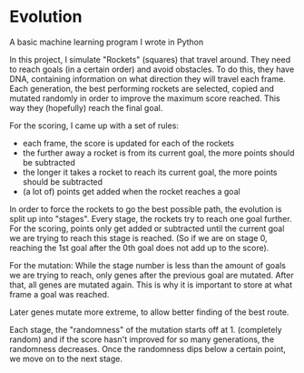 # Evolution
A basic machine learning program I wrote in Python

In this project, I simulate "Rockets" (squares) that travel around. They need to reach goals (in a certain order) and avoid obstacles. To do this, they have DNA, containing information on what direction they will travel each frame. Each generation, the best performing rockets are selected, copied and mutated randomly in order to improve the maximum score reached. This way they (hopefully) reach the final goal. 

For the scoring, I came up with a set of rules:
  - each frame, the score is updated for each of the rockets
  - the further away a rocket is from its current goal, the more points should be subtracted
  - the longer it takes a rocket to reach its current goal, the more points should be subtracted
  - (a lot of) points get added when the rocket reaches a goal
  
In order to force the rockets to go the best possible path, the evolution is split up into "stages". Every stage, the rockets try to reach one goal further. For the scoring, points only get added or subtracted until the current goal we are trying to reach this stage is reached. (So if we are on stage 0, reaching the 1st goal after the 0th goal does not add up to the score).

For the mutation:
While the stage number is less than the amount of goals we are trying to reach, only genes after the previous goal are mutated. After that, all genes are mutated again. This is why it is important to store at what frame a goal was reached. 

Later genes mutate more extreme, to allow better finding of the best route.

Each stage, the "randomness" of the mutation starts off at 1. (completely random) and if the score hasn't improved for so many generations, the randomness decreases. Once the randomness dips below a certain point, we move on to the next stage.
